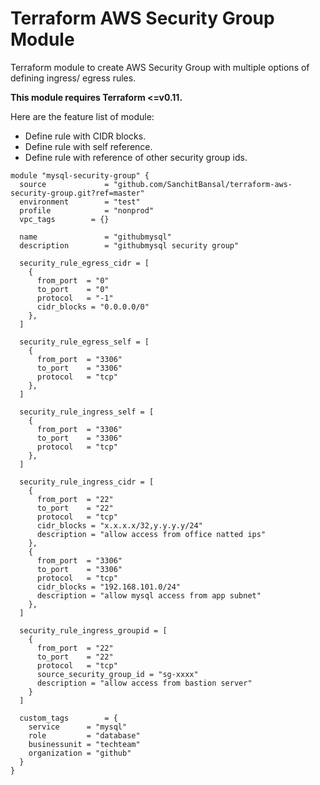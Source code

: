 # Terraform AWS Security Group Module

Terraform module to create AWS Security Group with multiple options of defining ingress/ egress rules.

**This module requires Terraform <=v0.11.**

Here are the feature list of module:
* Define rule with CIDR blocks.
* Define rule with self reference.
* Define rule with reference of other security group ids.

```hcl
module "mysql-security-group" {
  source             = "github.com/SanchitBansal/terraform-aws-security-group.git?ref=master"
  environment        = "test"
  profile            = "nonprod"
  vpc_tags        = {}

  name               = "githubmysql"
  description        = "githubmysql security group"

  security_rule_egress_cidr = [
    {
      from_port  = "0"
      to_port    = "0"
      protocol   = "-1"
      cidr_blocks = "0.0.0.0/0"
    },
  ]

  security_rule_egress_self = [
    {
      from_port  = "3306"
      to_port    = "3306"
      protocol   = "tcp"
    },
  ]

  security_rule_ingress_self = [
    {
      from_port  = "3306"
      to_port    = "3306"
      protocol   = "tcp"
    },
  ]

  security_rule_ingress_cidr = [
    {
      from_port  = "22"
      to_port    = "22"
      protocol   = "tcp"
      cidr_blocks = "x.x.x.x/32,y.y.y.y/24"
      description = "allow access from office natted ips"
    },
    {
      from_port  = "3306"
      to_port    = "3306"
      protocol   = "tcp"
      cidr_blocks = "192.168.101.0/24"
      description = "allow mysql access from app subnet"
    },
  ]

  security_rule_ingress_groupid = [
    {
      from_port  = "22"
      to_port    = "22"
      protocol   = "tcp"
      source_security_group_id = "sg-xxxx"
      description = "allow access from bastion server"
    }
  ]

  custom_tags        = {
    service      = "mysql"
    role         = "database"
    businessunit = "techteam"
    organization = "github"
  }
}
```
